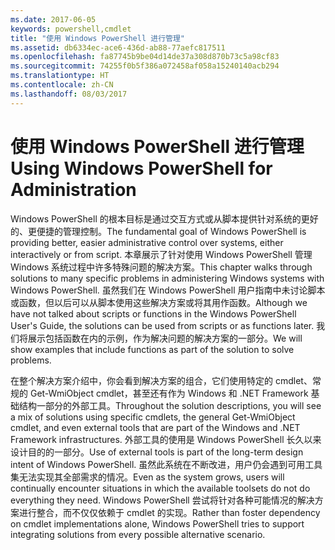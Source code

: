 ```yaml
---
ms.date: 2017-06-05
keywords: powershell,cmdlet
title: "使用 Windows PowerShell 进行管理"
ms.assetid: db6334ec-ace6-436d-ab88-77aefc817511
ms.openlocfilehash: fa87745b9be04d14de37a308d870b73c5a98cf83
ms.sourcegitcommit: 74255f0b5f386a072458af058a15240140acb294
ms.translationtype: HT
ms.contentlocale: zh-CN
ms.lasthandoff: 08/03/2017
---
```

# <a name="using-windows-powershell-for-administration"></a><span data-ttu-id="a4c03-103">使用 Windows PowerShell 进行管理</span><span class="sxs-lookup"><span data-stu-id="a4c03-103">Using Windows PowerShell for Administration</span></span>
<span data-ttu-id="a4c03-104">Windows PowerShell 的根本目标是通过交互方式或从脚本提供针对系统的更好的、更便捷的管理控制。</span><span class="sxs-lookup"><span data-stu-id="a4c03-104">The fundamental goal of Windows PowerShell is providing better, easier administrative control over systems, either interactively or from script.</span></span> <span data-ttu-id="a4c03-105">本章展示了针对使用 Windows PowerShell 管理 Windows 系统过程中许多特殊问题的解决方案。</span><span class="sxs-lookup"><span data-stu-id="a4c03-105">This chapter walks through solutions to many specific problems in administering Windows systems with Windows PowerShell.</span></span> <span data-ttu-id="a4c03-106">虽然我们在 Windows PowerShell 用户指南中未讨论脚本或函数，但以后可以从脚本使用这些解决方案或将其用作函数。</span><span class="sxs-lookup"><span data-stu-id="a4c03-106">Although we have not talked about scripts or functions in the Windows PowerShell User's Guide, the solutions can be used from scripts or as functions later.</span></span> <span data-ttu-id="a4c03-107">我们将展示包括函数在内的示例，作为解决问题的解决方案的一部分。</span><span class="sxs-lookup"><span data-stu-id="a4c03-107">We will show examples that include functions as part of the solution to solve problems.</span></span>

<span data-ttu-id="a4c03-108">在整个解决方案介绍中，你会看到解决方案的组合，它们使用特定的 cmdlet、常规的 Get-WmiObject cmdlet，甚至还有作为 Windows 和 .NET Framework 基础结构一部分的外部工具。</span><span class="sxs-lookup"><span data-stu-id="a4c03-108">Throughout the solution descriptions, you will see a mix of solutions using specific cmdlets, the general Get-WmiObject cmdlet, and even external tools that are part of the Windows and .NET Framework infrastructures.</span></span> <span data-ttu-id="a4c03-109">外部工具的使用是 Windows PowerShell 长久以来设计目的的一部分。</span><span class="sxs-lookup"><span data-stu-id="a4c03-109">Use of external tools is part of the long-term design intent of Windows PowerShell.</span></span> <span data-ttu-id="a4c03-110">虽然此系统在不断改进，用户仍会遇到可用工具集无法实现其全部需求的情况。</span><span class="sxs-lookup"><span data-stu-id="a4c03-110">Even as the system grows, users will continually encounter situations in which the available toolsets do not do everything they need.</span></span> <span data-ttu-id="a4c03-111">Windows PowerShell 尝试将针对各种可能情况的解决方案进行整合，而不仅仅依赖于 cmdlet 的实现。</span><span class="sxs-lookup"><span data-stu-id="a4c03-111">Rather than foster dependency on cmdlet implementations alone, Windows PowerShell tries to support integrating solutions from every possible alternative scenario.</span></span>

